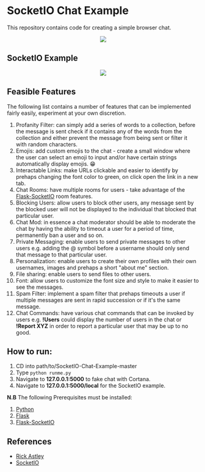 # SocketIO Chat Example
This repository contains code for creating a simple browser chat.

<p align="center">
  <img src="https://github.com/RicardsGraudins/SocketIO-Chat-Example/blob/master/static/images/chat.gif">
</p>

## SocketIO Example
<p align="center">
  <img src="https://github.com/RicardsGraudins/SocketIO-Chat-Example/blob/master/static/images/chat.png">
</p>

## Feasible Features
The following list contains a number of features that can be implemented fairly easily, experiment at your own discretion.
1. Profanity Filter: can simply add a series of words to a collection, before the message is sent check if it contains any of the words from the collection and either prevent the message from being sent or filter it with random characters.
2. Emojis: add custom emojis to the chat - create a small window where the user can select an emoji to input and/or have certain strings automatically display emojis. :grin:
3. Interactable Links: make URLs clickable and easier to identify by prehaps changing the font color to green, on click open the link in a new tab. 
4. Chat Rooms: have multiple rooms for users - take advantage of the [Flask-SocketIO](http://flask-socketio.readthedocs.io/en/latest/) room features.
5. Blocking Users: allow users to block other users, any message sent by the blocked user will not be displayed to the individual that blocked that particular user.
6. Chat Mod: in essence a chat moderator should be able to moderate the chat by having the ability to timeout a user for a period of time, permanently ban a user and so on.
7. Private Messaging: enable users to send private messages to other users e.g. adding the @ symbol before a username should only send that message to that particular user.
8. Personalization: enable users to create their own profiles with their own usernames, images and prehaps a short "about me" section.
9. File sharing: enable users to send files to other users.
10. Font: allow users to customize the font size and style to make it easier to see the messages.
11. Spam Filter: implement a spam filter that prehaps timeouts a user if multiple messages are sent in rapid succession or if it's the same message.
12. Chat Commands: have various chat commands that can be invoked by users e.g. **!Users** could display the number of users in the chat or **!Report XYZ** in order to report a particular user that may be up to no good.

## How to run:
1. CD into path/to/SocketIO-Chat-Example-master
2. Type ```python runme.py```
3. Navigate to **127.0.0.1:5000** to fake chat with Cortana.
4. Navigate to **127.0.0.1:5000/local** for the SocketIO example.

**N.B** The following Prerequisites must be installed:
1. [Python](https://www.python.org/)
2. [Flask](http://flask.pocoo.org/)
3. [Flask-SocketIO](http://flask-socketio.readthedocs.io/en/latest/)

## References
* [Rick Astley](https://en.wikipedia.org/wiki/Rick_Astley)
* [SocketIO](https://socket.io/)
